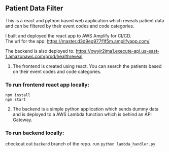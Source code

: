 ## Patient Data Filter

This is a react and python based web application which reveals patient data and can be filtered by their event codes and code categories.

I built and deployed the react app to AWS Amplify for CI/CD. <br />
The url for the app:  https://master.d3d9eg977f1f5m.amplifyapp.com/

The backend is also deployed to: https://xwyir2jma1.execute-api.us-east-1.amazonaws.com/prod/healthreveal

1. The frontend is created using react. You can search the patients based on their event codes and code categories. 
### To run frontend react app locally:
```
npm install
npm start
```

2. The backend is a simple python application which sends dummy data and is deployed to a AWS Lambda function which is behind an API Gateway.
### To run backend locally:

checkout out `backend` branch of the repo.
run `python lambda_handler.py`
